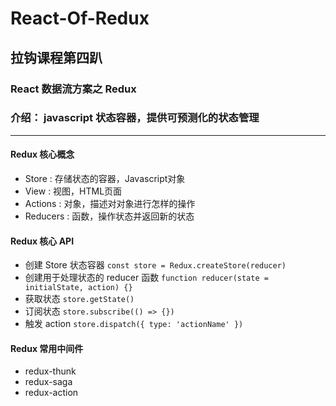 # React-Of-Redux

## 拉钩课程第四趴

### React 数据流方案之 Redux

### 介绍： javascript 状态容器，提供可预测化的状态管理

---

#### Redux 核心概念

- Store : 存储状态的容器，Javascript对象
- View : 视图，HTML页面
- Actions : 对象，描述对对象进行怎样的操作
- Reducers : 函数，操作状态并返回新的状态

#### Redux 核心 API

- 创建 Store 状态容器
`const store = Redux.createStore(reducer)`
- 创建用于处理状态的 reducer 函数
`function reducer(state = initialState, action) {}`
- 获取状态
`store.getState()`
- 订阅状态
`store.subscribe(() => {})`
- 触发 action
`store.dispatch({ type: 'actionName' })`

#### Redux 常用中间件

- redux-thunk
- redux-saga
- redux-action
